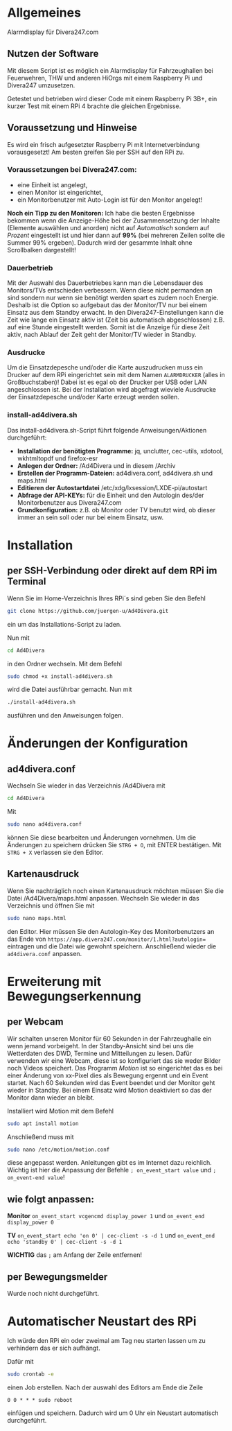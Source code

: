 # Allgemeines
Alarmdisplay für Divera247.com

## Nutzen der Software
Mit diesem Script ist es möglich ein Alarmdisplay für Fahrzeughallen bei Feuerwehren, THW und anderen HiOrgs mit einem Raspberry Pi und Divera247 umzusetzen.

Getestet und betrieben wird dieser Code mit einem Raspberry Pi 3B+, ein kurzer Test mit einem RPi 4 brachte die gleichen Ergebnisse.

## Voraussetzung und Hinweise
Es wird ein frisch aufgesetzter Raspberry Pi mit Internetverbindung vorausgesetzt!
Am besten greifen Sie per SSH auf den RPi zu.

### Voraussetzungen bei Divera247.com: 
- eine Einheit ist angelegt,
- einen Monitor ist eingerichtet,
- ein Monitorbenutzer mit Auto-Login ist für den Monitor angelegt!

**Noch ein Tipp zu den Monitoren:** Ich habe die besten Ergebnisse bekommen wenn die Anzeige-Höhe bei der Zusammensetzung der Inhalte (Elemente auswählen und anorden) nicht auf *Automatisch* sondern auf *Prozent* eingestellt ist und hier dann auf **99%** (bei mehreren Zeilen sollte die Summer 99% ergeben).
Dadurch wird der gesammte Inhalt ohne Scrollbalken dargestellt!

### Dauerbetrieb
Mit der Auswahl des Dauerbetriebes kann man die Lebensdauer des Monitors/TVs entschieden verbessern. Wenn diese nicht permanden an sind sondern nur wenn sie benötigt werden spart es zudem noch Energie. Deshalb ist die Option so aufgebaut das der Monitor/TV nur bei einem Einsatz aus dem Standby erwacht. 
In den Divera247-Einstellungen kann die Zeit wie lange ein Einsatz aktiv ist (Zeit bis automatisch abgeschlossen) z.B. auf eine Stunde eingestellt werden. Somit ist die Anzeige für diese Zeit aktiv, nach Ablauf der Zeit geht der Monitor/TV wieder in Standby.

### Ausdrucke
Um die Einsatzdepesche und/oder die Karte auszudrucken muss ein Drucker auf dem RPi eingerichtet sein mit dem Namen `ALARMDRUCKER` (alles in Großbuchstaben)!
Dabei ist es egal ob der Drucker per USB oder LAN angeschlossen ist. Bei der Installation wird abgefragt wieviele Ausdrucke der Einsatzdepesche und/oder Karte erzeugt werden sollen.

### install-ad4divera.sh
Das install-ad4divera.sh-Script führt folgende Anweisungen/Aktionen durchgeführt:
- **Installation der benötigten Programme:** jq, unclutter, cec-utils, xdotool, wkhtmltopdf und firefox-esr
- **Anlegen der Ordner:** /Ad4Divera und in diesem /Archiv
- **Erstellen der Programm-Dateien:** ad4divera.conf, ad4divera.sh und maps.html
- **Editieren der Autostartdatei** /etc/xdg/lxsession/LXDE-pi/autostart
- **Abfrage der API-KEYs:** für die Einheit und den Autologin des/der Monitorbenutzer aus Divera247.com
- **Grundkonfiguration:** z.B. ob Monitor oder TV benutzt wird, ob dieser immer an sein soll oder nur bei einem Einsatz, usw.
#

# Installation

## per SSH-Verbindung oder direkt auf dem RPi im Terminal
Wenn Sie im Home-Verzeichnis Ihres RPi´s sind geben Sie den Befehl 
```bash
git clone https://github.com/juergen-u/Ad4Divera.git
``` 
ein um das Installations-Script zu laden.

Nun mit 
```bash 
cd Ad4Divera
``` 
in den Ordner wechseln.
Mit dem Befehl 
```bash
sudo chmod +x install-ad4divera.sh
``` 
wird die Datei ausführbar gemacht. Nun mit 
```bash
./install-ad4divera.sh
```
ausführen und den Anweisungen folgen.

# Änderungen der Konfiguration

## ad4divera.conf
Wechseln Sie wieder in das Verzeichnis /Ad4Divera mit 
```bash
cd Ad4Divera
```

Mit 
```bash
sudo nano ad4divera.conf
``` 
können Sie diese bearbeiten und Änderungen vornehmen.
Um die Änderungen zu speichern drücken Sie `STRG + O`, mit ENTER bestätigen. Mit `STRG + X` verlassen sie den Editor.

## Kartenausdruck
Wenn Sie nachträglich noch einen Kartenausdruck möchten müssen Sie die Datei /Ad4Divera/maps.html anpassen.
Wechseln Sie wieder in das Verzeichnis und öffnen Sie mit 
```bash
sudo nano maps.html
```
den Editor.
Hier müssen Sie den Autologin-Key des Monitorbenutzers an das Ende von `https://app.divera247.com/monitor/1.html?autologin=` eintragen und die Datei wie gewohnt speichern.
Anschließend wieder die `ad4divera.conf` anpassen.
#

# Erweiterung mit Bewegungserkennung

## per Webcam
Wir schalten unseren Monitor für 60 Sekunden in der Fahrzeughalle ein wenn jemand vorbeigeht. In der Standby-Ansicht sind bei uns die Wetterdaten des DWD, Termine und Mitteilungen zu lesen. Dafür verwenden wir eine Webcam, diese ist so konfiguriert das sie weder Bilder noch Videos speichert. Das Programm *Motion* ist so eingerichtet das es bei einer Änderung von xx-Pixel dies als Bewegung ergennt und ein Event startet. Nach 60 Sekunden wird das Event beendet und der Monitor geht wieder in Standby. Bei einem Einsatz wird Motion deaktiviert so das der Monitor dann wieder an bleibt.

Installiert wird Motion mit dem Befehl 
```bash
sudo apt install motion
```
Anschließend muss mit 
```bash
sudo nano /etc/motion/motion.conf
```
diese angepasst werden.
Anleitungen gibt es im Internet dazu reichlich.
Wichtig ist hier die Anpassung der Befehle `; on_event_start value` und `; on_event-end value`!
## wie folgt anpassen:
**Monitor** `on_event_start vcgencmd display_power 1` und `on_event_end display_power 0`

**TV** `on_event_start echo 'on 0' | cec-client -s -d 1` und `on_event_end echo 'standby 0' | cec-client -s -d 1`

**WICHTIG** das `;` am Anfang der Zeile entfernen!

## per Bewegungsmelder
Wurde noch nicht durchgeführt.
# 

# Automatischer Neustart des RPi
Ich würde den RPi ein oder zweimal am Tag neu starten lassen um zu verhindern das er sich aufhängt.

Dafür mit 
```bash
sudo crontab -e
```
einen Job erstellen.
Nach der auswahl des Editors am Ende die Zeile

`0 0 * * * sudo reboot`

einfügen und speichern. Dadurch wird um 0 Uhr ein Neustart automatisch durchgeführt.
